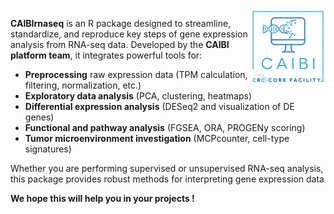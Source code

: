 <img src="../man/figures/CAIBI.png" align="right" alt="" width="120" />


**CAIBIrnaseq** is an R package designed to streamline, standardize, and reproduce key steps of gene expression analysis from RNA-seq data. Developed by the **CAIBI platform team**, it integrates powerful tools for:

- **Preprocessing** raw expression data (TPM calculation, filtering, normalization, etc.)
- **Exploratory data analysis** (PCA, clustering, heatmaps)
- **Differential expression analysis** (DESeq2 and visualization of DE genes)
- **Functional and pathway analysis** (FGSEA, ORA, PROGENy scoring)
- **Tumor microenvironment investigation** (MCPcounter, cell-type signatures)

Whether you are performing supervised or unsupervised RNA-seq analysis, this package provides robust methods for interpreting gene expression data

**We hope this will help you in your projects !**
